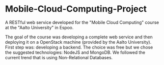 # Mobile-Cloud-Computing-Project
A RESTful web service developed for the "Mobile Cloud Computing" course at the "Aalto University" in Espoo.


The goal of the course was developing a complete web service and then deploying it on a OpenStack machine (provided by the Aalto University).
First step was: developing a backend. The choice was free but we chose the suggested technologies: NodeJS and MongoDB.
We followed the current trend that is using Non-Relational Databases.
